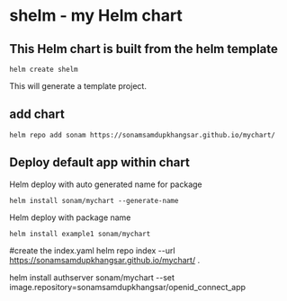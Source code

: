 # shelm - my Helm chart 

## This Helm chart is built from the helm template
```
helm create shelm
```
This will generate a template project.

## add chart 
```helm repo add sonam https://sonamsamdupkhangsar.github.io/mychart/```

## Deploy default app within chart
Helm deploy with auto generated name for package
```
helm install sonam/mychart --generate-name
```

Helm deploy with package name
```
helm install example1 sonam/mychart
```

#create the index.yaml
helm repo index --url https://sonamsamdupkhangsar.github.io/mychart/ .

helm install authserver sonam/mychart --set image.repository=sonamsamdupkhangsar/openid_connect_app
